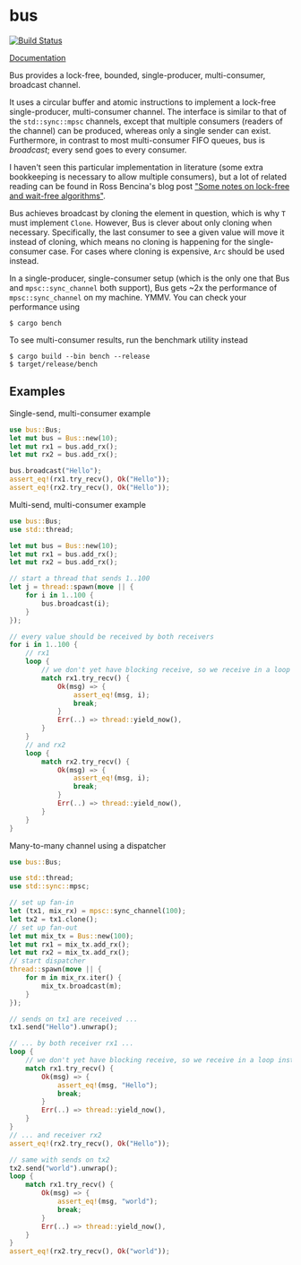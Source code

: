 # bus

[![Build Status](https://travis-ci.org/jonhoo/bus.svg?branch=master)](https://travis-ci.org/jonhoo/bus)

[Documentation](https://jon.tsp.io/crates/bus)

Bus provides a lock-free, bounded, single-producer, multi-consumer, broadcast channel.

It uses a circular buffer and atomic instructions to implement a lock-free single-producer,
multi-consumer channel. The interface is similar to that of the `std::sync::mpsc` channels,
except that multiple consumers (readers of the channel) can be produced, whereas only a single
sender can exist. Furthermore, in contrast to most multi-consumer FIFO queues, bus is
*broadcast*; every send goes to every consumer.

I haven't seen this particular implementation in literature (some extra bookkeeping is
necessary to allow multiple consumers), but a lot of related reading can be found in Ross
Bencina's blog post ["Some notes on lock-free and wait-free
algorithms"](http://www.rossbencina.com/code/lockfree).

Bus achieves broadcast by cloning the element in question, which is why `T` must implement
`Clone`. However, Bus is clever about only cloning when necessary. Specifically, the last
consumer to see a given value will move it instead of cloning, which means no cloning is
happening for the single-consumer case. For cases where cloning is expensive, `Arc` should be
used instead.

In a single-producer, single-consumer setup (which is the only one that Bus and
`mpsc::sync_channel` both support), Bus gets ~2x the performance of `mpsc::sync_channel` on my
machine. YMMV. You can check your performance using

```console
$ cargo bench
```

To see multi-consumer results, run the benchmark utility instead

```console
$ cargo build --bin bench --release
$ target/release/bench
```

## Examples

Single-send, multi-consumer example

```rust
use bus::Bus;
let mut bus = Bus::new(10);
let mut rx1 = bus.add_rx();
let mut rx2 = bus.add_rx();

bus.broadcast("Hello");
assert_eq!(rx1.try_recv(), Ok("Hello"));
assert_eq!(rx2.try_recv(), Ok("Hello"));
```

Multi-send, multi-consumer example

```rust
use bus::Bus;
use std::thread;

let mut bus = Bus::new(10);
let mut rx1 = bus.add_rx();
let mut rx2 = bus.add_rx();

// start a thread that sends 1..100
let j = thread::spawn(move || {
    for i in 1..100 {
        bus.broadcast(i);
    }
});

// every value should be received by both receivers
for i in 1..100 {
    // rx1
    loop {
        // we don't yet have blocking receive, so we receive in a loop instead
        match rx1.try_recv() {
            Ok(msg) => {
                assert_eq!(msg, i);
                break;
            }
            Err(..) => thread::yield_now(),
        }
    }
    // and rx2
    loop {
        match rx2.try_recv() {
            Ok(msg) => {
                assert_eq!(msg, i);
                break;
            }
            Err(..) => thread::yield_now(),
        }
    }
}
```

Many-to-many channel using a dispatcher

```rust
use bus::Bus;

use std::thread;
use std::sync::mpsc;

// set up fan-in
let (tx1, mix_rx) = mpsc::sync_channel(100);
let tx2 = tx1.clone();
// set up fan-out
let mut mix_tx = Bus::new(100);
let mut rx1 = mix_tx.add_rx();
let mut rx2 = mix_tx.add_rx();
// start dispatcher
thread::spawn(move || {
    for m in mix_rx.iter() {
        mix_tx.broadcast(m);
    }
});

// sends on tx1 are received ...
tx1.send("Hello").unwrap();

// ... by both receiver rx1 ...
loop {
    // we don't yet have blocking receive, so we receive in a loop instead
    match rx1.try_recv() {
        Ok(msg) => {
            assert_eq!(msg, "Hello");
            break;
        }
        Err(..) => thread::yield_now(),
    }
}
// ... and receiver rx2
assert_eq!(rx2.try_recv(), Ok("Hello"));

// same with sends on tx2
tx2.send("world").unwrap();
loop {
    match rx1.try_recv() {
        Ok(msg) => {
            assert_eq!(msg, "world");
            break;
        }
        Err(..) => thread::yield_now(),
    }
}
assert_eq!(rx2.try_recv(), Ok("world"));
```
